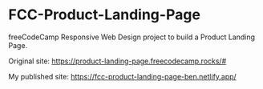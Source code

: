 # FCC-Product-Landing-Page
 freeCodeCamp Responsive Web Design project to build a Product Landing Page.

 Original site: https://product-landing-page.freecodecamp.rocks/# 

 My published site: https://fcc-product-landing-page-ben.netlify.app/ 
